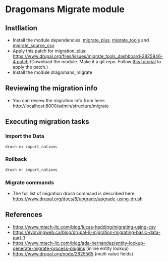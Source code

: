 # Dragomans Migrate module

## Instllation 
* Install the module dependencies: [migrate_plus](https://www.drupal.org/project/migrate_plus), [migrate_tools](https://www.drupal.org/project/migrate_tools) and [migrate_source_csv](https://www.drupal.org/project/migrate_source_csv).
* Apply this patch for migration_plus: https://www.drupal.org/files/issues/migrate_tools_dashboard-2825846-4.patch (Download the module.  Make it a git repo.  Follow [this tutorial](https://www.devroom.io/2009/10/26/how-to-create-and-apply-a-patch-with-git/) to apply the patch.)
* Install the module dragomans_migrate
 
## Reviewing the migration info
* You can review the migration info from here: http://localhost:8000/admin/structure/migrate

## Executing migration tasks
### Import the Data
```
drush mi import_nations
```

### Rollback
```
drush mr import_nations
```

### Migrate commands
* The full list of migration drush command is described here: https://www.drupal.org/docs/8/upgrade/upgrade-using-drush

## References
* https://www.mtech-llc.com/blog/lucas-hedding/migrating-using-csv
* https://evolvingweb.ca/blog/drupal-8-migration-migrating-basic-data-part-1
* https://www.mtech-llc.com/blog/ada-hernandez/entity-lookup-generate-migrate-process-plugins (inline entity lookup)
* https://www.drupal.org/node/2825565 (multi value fields)

